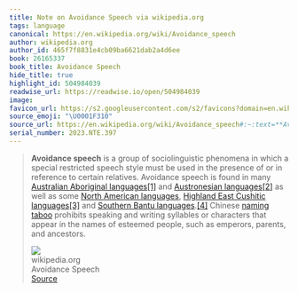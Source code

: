```yaml
---
title: Note on Avoidance Speech via wikipedia.org
tags: language
canonical: https://en.wikipedia.org/wiki/Avoidance_speech
author: wikipedia.org
author_id: 465f7f8831e4cb09ba6621dab2a4d6ee
book: 26165337
book_title: Avoidance Speech
hide_title: true
highlight_id: 504984039
readwise_url: https://readwise.io/open/504984039
image:
favicon_url: https://s2.googleusercontent.com/s2/favicons?domain=en.wikipedia.org
source_emoji: "\U0001F310"
source_url: https://en.wikipedia.org/wiki/Avoidance_speech#:~:text=**Avoidance%20speech**%20is,parents%2C%20and%20ancestors.
serial_number: 2023.NTE.397
---
```

> **Avoidance speech** is a group of sociolinguistic phenomena in which a special restricted speech style must be used in the presence of or in reference to certain relatives. Avoidance speech is found in many [Australian Aboriginal languages](https://en.wikipedia.org/wiki/Australian_Aboriginal_languages)[[1]](https://en.wikipedia.org/wiki/Avoidance_speech#cite_note-FOOTNOTEDixon1980-1) and [Austronesian languages](https://en.wikipedia.org/wiki/Austronesian_languages)[[2]](https://en.wikipedia.org/wiki/Avoidance_speech#cite_note-FOOTNOTESimons1982157–226-2) as well as some [North American languages](https://en.wikipedia.org/wiki/North_American_languages), [Highland East Cushitic languages](https://en.wikipedia.org/wiki/Highland_East_Cushitic_languages)[[3]](https://en.wikipedia.org/wiki/Avoidance_speech#cite_note-FOOTNOTETreis2005-3) and [Southern Bantu languages](https://en.wikipedia.org/wiki/Bantu_languages).[[4]](https://en.wikipedia.org/wiki/Avoidance_speech#cite_note-FOOTNOTEHerbert1990-4) Chinese [naming taboo](https://en.wikipedia.org/wiki/Naming_taboo) prohibits speaking and writing syllables or characters that appear in the names of esteemed people, such as emperors, parents, and ancestors.
> <div class="quoteback-footer"><div class="quoteback-avatar"><img class="mini-favicon" src="https://s2.googleusercontent.com/s2/favicons?domain=en.wikipedia.org"></div><div class="quoteback-metadata"><div class="metadata-inner"><span style="display:none">FROM:</span><div aria-label="wikipedia.org" class="quoteback-author"> wikipedia.org</div><div aria-label="Avoidance Speech" class="quoteback-title"> Avoidance Speech</div></div></div><div class="quoteback-backlink"><a target="_blank" aria-label="go to the full text of this quotation" rel="noopener" href="https://en.wikipedia.org/wiki/Avoidance_speech#:~:text=**Avoidance%20speech**%20is,parents%2C%20and%20ancestors." class="quoteback-arrow"> Source</a></div></div>
